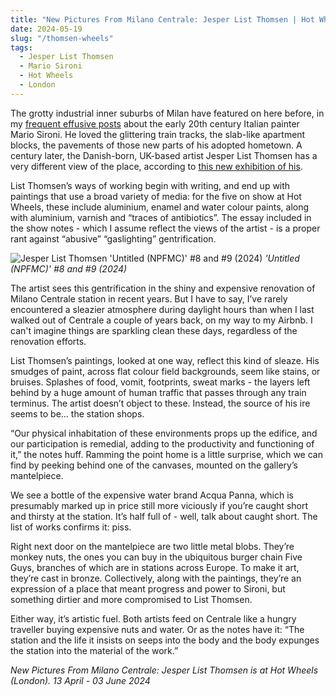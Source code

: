 ```yaml
---
title: "New Pictures From Milano Centrale: Jesper List Thomsen | Hot Wheels"
date: 2024-05-19
slug: "/thomsen-wheels"
tags:
  - Jesper List Thomsen
  - Mario Sironi
  - Hot Wheels
  - London
---
```


The grotty industrial inner suburbs of Milan have featured on here before, in my [frequent effusive posts](https://artangled.com/tags/mario-sironi/) about the early 20th century Italian painter Mario Sironi. He loved the glittering train tracks, the slab-like apartment blocks, the pavements of those new parts of his adopted hometown. A century later, the Danish-born, UK-based artist Jesper List Thomsen has a very different view of the place, according to [this new exhibition of his](https://hotwheelsgallery.eu/exhibitions/new-pictures-from-milano-centrale/).

List Thomsen’s ways of working begin with writing, and end up with paintings that use a broad variety of media: for the five on show at Hot Wheels, these include aluminium, enamel and water colour paints, along with aluminium, varnish and “traces of antibiotics”. The essay included in the show notes - which I assume reflect the views of the artist - is a proper rant against “abusive” “gaslighting” gentrification.

![Jesper List Thomsen 'Untitled (NPFMC)' #8 and #9 (2024)](/thomsen-wheels-1.jpeg)
_'Untitled (NPFMC)' #8 and #9 (2024)_

The artist sees this gentrification in the shiny and expensive renovation of Milano Centrale station in recent years. But I have to say, I’ve rarely encountered a sleazier atmosphere during daylight hours than when I last walked out of Centrale a couple of years back, on my way to my Airbnb. I can't imagine things are sparkling clean these days, regardless of the renovation efforts.

List Thomsen’s paintings, looked at one way, reflect this kind of sleaze. His smudges of paint, across flat colour field backgrounds, seem like stains, or bruises. Splashes of food, vomit, footprints, sweat marks - the layers left behind by a huge amount of human traffic that passes through any train terminus. The artist doesn’t object to these. Instead, the source of his ire seems to be… the station shops.

“Our physical inhabitation of these environments props up the edifice, and our participation is remedial, adding to the productivity and functioning of it,” the notes huff. Ramming the point home is a little surprise, which we can find by peeking behind one of the canvases, mounted on the gallery’s mantelpiece.

We see a bottle of the expensive water brand Acqua Panna, which is presumably marked up in price still more viciously if you’re caught short and thirsty at the station. It’s half full of - well, talk about caught short. The list of works confirms it: piss.

Right next door on the mantelpiece are two little metal blobs. They’re monkey nuts, the ones you can buy in the ubiquitous burger chain Five Guys, branches of which are in stations across Europe. To make it art, they’re cast in bronze. Collectively, along with the paintings, they’re an expression of a place that meant progress and power to Sironi, but something dirtier and more compromised to List Thomsen.

Either way, it’s artistic fuel. Both artists feed on Centrale like a hungry traveller buying expensive nuts and water. Or as the notes have it: “The station and the life it insists on seeps into the body and the body expunges the station into the material of the work.”

_New Pictures From Milano Centrale: Jesper List Thomsen is at Hot Wheels (London). 13 April - 03 June 2024_
